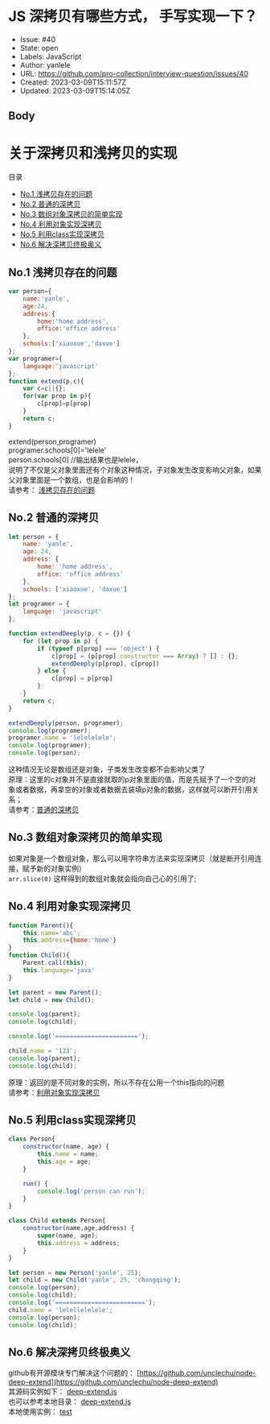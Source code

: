 # JS 深拷贝有哪些方式， 手写实现一下？

- Issue: #40
- State: open
- Labels: JavaScript
- Author: yanlele
- URL: https://github.com/pro-collection/interview-question/issues/40
- Created: 2023-03-09T15:11:57Z
- Updated: 2023-03-09T15:14:05Z

## Body

# 关于深拷贝和浅拷贝的实现       

目录

<!-- toc -->

- [No.1 浅拷贝存在的问题](#no1-%E6%B5%85%E6%8B%B7%E8%B4%9D%E5%AD%98%E5%9C%A8%E7%9A%84%E9%97%AE%E9%A2%98)
- [No.2 普通的深拷贝](#no2-%E6%99%AE%E9%80%9A%E7%9A%84%E6%B7%B1%E6%8B%B7%E8%B4%9D)
- [No.3 数组对象深拷贝的简单实现](#no3-%E6%95%B0%E7%BB%84%E5%AF%B9%E8%B1%A1%E6%B7%B1%E6%8B%B7%E8%B4%9D%E7%9A%84%E7%AE%80%E5%8D%95%E5%AE%9E%E7%8E%B0)
- [No.4 利用对象实现深拷贝](#no4-%E5%88%A9%E7%94%A8%E5%AF%B9%E8%B1%A1%E5%AE%9E%E7%8E%B0%E6%B7%B1%E6%8B%B7%E8%B4%9D)
- [No.5 利用class实现深拷贝](#no5-%E5%88%A9%E7%94%A8class%E5%AE%9E%E7%8E%B0%E6%B7%B1%E6%8B%B7%E8%B4%9D)
- [No.6 解决深拷贝终极奥义](#no6-%E8%A7%A3%E5%86%B3%E6%B7%B1%E6%8B%B7%E8%B4%9D%E7%BB%88%E6%9E%81%E5%A5%A5%E4%B9%89)

<!-- tocstop -->

## No.1 浅拷贝存在的问题
```javascript
var person={
    name:'yanle',
    age:24,
    address:{
        home:'home address',
        office:'office address'
    },
    schools:['xiaoxue','daxue']
};
var programer={
    language:'javascript'
};
function extend(p,c){
    var c=c||{};
    for(var prop in p){
        c[prop]=p[prop]
    }
    return c;
}
```
extend(person,programer)                
programer.schools[0]='lelele'               
person.schools[0]       //输出结果也是lelele，                 
说明了不仅是父对象里面还有个对象这种情况，子对象发生改变影响父对象，如果父对象里面是一个数组，也是会影响的！              
请参考： [浅拷贝存在的问题](./01、浅拷贝存在的问题.js)


## No.2 普通的深拷贝
```javascript
let person = {
    name: 'yanle',
    age: 24,
    address: {
        home: 'home address',
        office: 'office address'
    },
    schools: ['xiaoxue', 'daxue']
};
let programer = {
    language: 'javascript'
};

function extendDeeply(p, c = {}) {
    for (let prop in p) {
        if (typeof p[prop] === 'object') {
            c[prop] = (p[prop].constructor === Array) ? [] : {};
            extendDeeply(p[prop], c[prop])
        } else {
            c[prop] = p[prop]
        }
    }
    return c;
}

extendDeeply(person, programer);
console.log(programer);
programer.name = 'lelelelele';
console.log(programer);
console.log(person);
```
这种情况无论是数组还是对象，子类发生改变都不会影响父类了                
原理：这里的c对象并不是直接就取的p对象里面的值，而是先赋予了一个空的对象或者数据，再拿空的对象或者数据去装填p对象的数据，这样就可以断开引用关系；              
请参考：[普通的深拷贝](./02、普通的深拷贝.js)


## No.3 数组对象深拷贝的简单实现
如果对象是一个数组对象，那么可以用字符串方法来实现深拷贝（就是断开引用连接，赋予新的对象实例）             
`arr.slice(0)` 这样得到的数组对象就会指向自己心的引用了;


## No.4 利用对象实现深拷贝
```javascript
function Parent(){
    this.name='abc';
    this.address={home:'home'}
}
function Child(){
    Parent.call(this);
    this.language='java'
}

let parent = new Parent();
let child = new Child();

console.log(parent);
console.log(child);

console.log('=======================');

child.name = '123';
console.log(parent);
console.log(child);
```
原理：返回的是不同对象的实例，所以不存在公用一个this指向的问题               
请参考：[利用对象实现深拷贝](./03、利用对象实现深拷贝.js)


## No.5 利用class实现深拷贝
```javascript
class Person{
    constructor(name, age) {
        this.name = name;
        this.age = age;
    }

    run() {
        console.log('person can run');
    }
}

class Child extends Person{
    constructor(name,age,address) {
        super(name, age);
        this.address = address;
    }
}

let person = new Person('yanle', 25);
let child = new Child('yanle', 25, 'chongqing');
console.log(person);
console.log(child);
console.log('=========================');
child.name = 'lelellelelele';
console.log(person);
console.log(child);
```


## No.6 解决深拷贝终极奥义     
github有开源模块专门解决这个问题的： [https://github.com/unclechu/node-deep-extend](https://github.com/unclechu/node-deep-extend)                  
其源码实例如下： [deep-extend.js](https://github.com/unclechu/node-deep-extend/blob/master/lib/deep-extend.js)              
也可以参考本地目录： [deep-extend.js](./deep-extend.js)               
本地使用实例： [test](./test.js)


